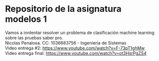 # Repositorio de la asignatura modelos 1 
Vamos a inntentar resolver un problema de clasificación machine learning sobre las pruebas saber pro. <br/>
Nicolas Penalosa. CC: 1036683756 - Ingeniería de Sistemas
<br/>
Video entrega #2:  https://www.youtube.com/watch?v=F-73pT1ghMw
<br/>
Video entrega final: https://www.youtube.com/watch?v=ot3HsrPgZS4
